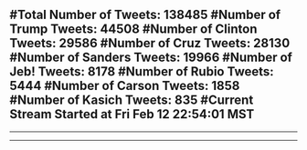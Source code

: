 #Total Number of Tweets: 138485 
#Number of Trump Tweets: 44508
#Number of Clinton Tweets: 29586
#Number of Cruz Tweets: 28130
#Number of Sanders Tweets: 19966
#Number of Jeb! Tweets: 8178
#Number of Rubio Tweets: 5444
#Number of Carson Tweets: 1858
#Number of Kasich Tweets: 835
#Current Stream Started at Fri Feb 12 22:54:01 MST
---
---
---
